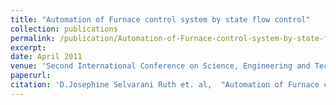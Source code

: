 ```yaml
---
title: "Automation of Furnace control system by state flow control"
collection: publications
permalink: /publication/Automation-of-Furnace-control-system-by-state-flow-control
excerpt: 
date: April 2011
venue: 'Second International Conference on Science, Engineering and Technology'
paperurl: 
citation: 'D.Josephine Selvarani Ruth et. al,  "Automation of Furnace control system by state flow control", <i>Second International Conference on Science, Engineering and Technology</i>, Vellore Institute of Technology, India. 20-21 April 2011.'
---
```



